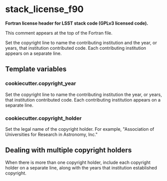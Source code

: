 # stack_license_f90

**Fortran license header for LSST stack code (GPLv3 licensed code).**

This comment appears at the top of the Fortran file.

Set the copyright line to name the contributing institution and the year, or years, that institution contributed code.
Each contributing institution appears on a separate line.

## Template variables

### cookiecutter.copyright_year

Set the copyright line to name the contributing institution the year, or years, that institution contributed code.
Each contributing institution appears on a separate line.

### cookiecutter.copyright_holder

Set the legal name of the copyright holder.
For example, "Association of Universities for Research in Astronomy, Inc."

## Dealing with multiple copyright holders

When there is more than one copyright holder, include each copyright holder on a separate line, along with the years that institution established copyright.
